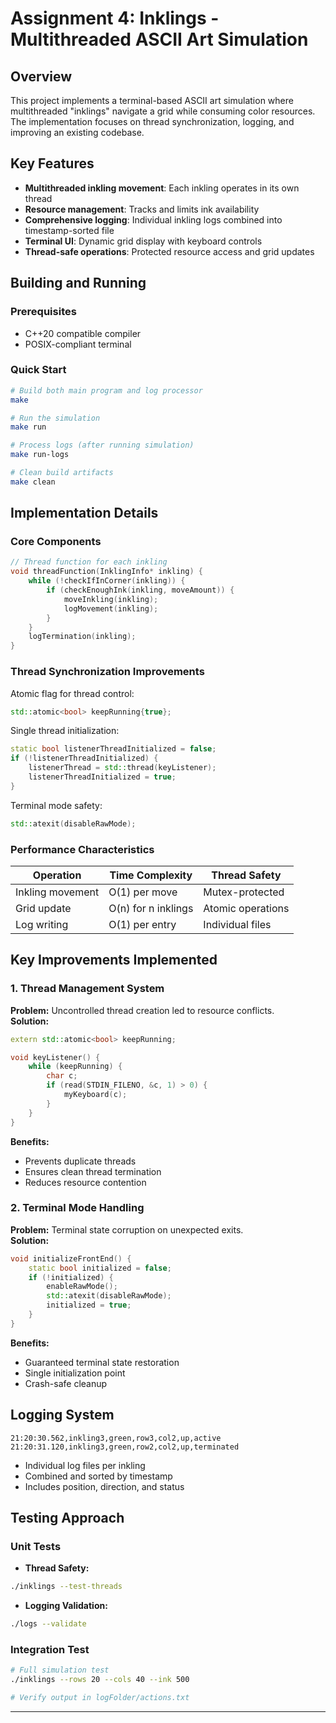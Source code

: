 # Assignment 4: Inklings - Multithreaded ASCII Art Simulation

## Overview
This project implements a terminal-based ASCII art simulation where multithreaded "inklings" navigate a grid while consuming color resources. The implementation focuses on thread synchronization, logging, and improving an existing codebase.

## Key Features
- **Multithreaded inkling movement**: Each inkling operates in its own thread
- **Resource management**: Tracks and limits ink availability
- **Comprehensive logging**: Individual inkling logs combined into timestamp-sorted file
- **Terminal UI**: Dynamic grid display with keyboard controls
- **Thread-safe operations**: Protected resource access and grid updates

## Building and Running

### Prerequisites
- C++20 compatible compiler
- POSIX-compliant terminal

### Quick Start
```bash
# Build both main program and log processor
make

# Run the simulation
make run

# Process logs (after running simulation)
make run-logs

# Clean build artifacts
make clean
```

## Implementation Details

### Core Components

```cpp
// Thread function for each inkling
void threadFunction(InklingInfo* inkling) {
    while (!checkIfInCorner(inkling)) {
        if (checkEnoughInk(inkling, moveAmount)) {
            moveInkling(inkling);
            logMovement(inkling);
        }
    }
    logTermination(inkling);
}
```

### Thread Synchronization Improvements

Atomic flag for thread control:

```cpp
std::atomic<bool> keepRunning{true};
```

Single thread initialization:

```cpp
static bool listenerThreadInitialized = false;
if (!listenerThreadInitialized) {
    listenerThread = std::thread(keyListener);
    listenerThreadInitialized = true;
}
```

Terminal mode safety:

```cpp
std::atexit(disableRawMode);
```

### Performance Characteristics
| Operation       | Time Complexity | Thread Safety       |
|-----------------|-----------------|--------------------|
| Inkling movement| O(1) per move  | Mutex-protected     |
| Grid update     | O(n) for n inklings | Atomic operations |
| Log writing     | O(1) per entry | Individual files    |


## Key Improvements Implemented

### 1. Thread Management System

**Problem:** Uncontrolled thread creation led to resource conflicts.  
**Solution:**

```cpp
extern std::atomic<bool> keepRunning;

void keyListener() {
    while (keepRunning) {
        char c;
        if (read(STDIN_FILENO, &c, 1) > 0) {
            myKeyboard(c);
        }
    }
}
```

**Benefits:**
- Prevents duplicate threads
- Ensures clean thread termination
- Reduces resource contention

### 2. Terminal Mode Handling

**Problem:** Terminal state corruption on unexpected exits.  
**Solution:**

```cpp
void initializeFrontEnd() {
    static bool initialized = false;
    if (!initialized) {
        enableRawMode();
        std::atexit(disableRawMode);
        initialized = true;
    }
}
```

**Benefits:**
- Guaranteed terminal state restoration
- Single initialization point
- Crash-safe cleanup

## Logging System

```
21:20:30.562,inkling3,green,row3,col2,up,active
21:20:31.120,inkling3,green,row2,col2,up,terminated
```

- Individual log files per inkling
- Combined and sorted by timestamp
- Includes position, direction, and status

## Testing Approach

### Unit Tests
- **Thread Safety:**

```bash
./inklings --test-threads
```

- **Logging Validation:**

```bash
./logs --validate
```

### Integration Test

```bash
# Full simulation test
./inklings --rows 20 --cols 40 --ink 500

# Verify output in logFolder/actions.txt
```

---
